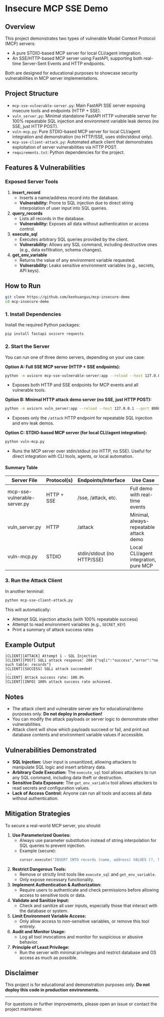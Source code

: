 # Insecure MCP SSE Demo

## Overview
This project demonstrates two types of vulnerable Model Context Protocol (MCP) servers:
- A pure STDIO-based MCP server for local CLI/agent integration.
- An SSE/HTTP-based MCP server using FastAPI, supporting both real-time Server-Sent Events and HTTP endpoints.

Both are designed for educational purposes to showcase security vulnerabilities in MCP server implementations.

## Project Structure
- `mcp-sse-vulnerable-server.py`: Main FastAPI SSE server exposing insecure tools and endpoints (HTTP + SSE).
- `vuln_server.py`: Minimal standalone FastAPI HTTP vulnerable server for 100% repeatable SQL injection and environment variable leak demos (no SSE, just HTTP POST).
- `vuln-mcp.py`: Pure STDIO-based MCP server for local CLI/agent integration and demonstration (no HTTP/SSE, uses stdin/stdout only).
- `mcp-sse-client-attack.py`: Automated attack client that demonstrates exploitation of server vulnerabilities via HTTP POST.
- `requirements.txt`: Python dependencies for the project.

## Features & Vulnerabilities
### Exposed Server Tools
1. **insert_record**
   - Inserts a name/address record into the database.
   - **Vulnerability:** Prone to SQL injection due to direct string interpolation of user input into SQL queries.
2. **query_records**
   - Lists all records in the database.
   - **Vulnerability:** Exposes all data without authentication or access control.
3. **execute_sql**
   - Executes arbitrary SQL queries provided by the client.
   - **Vulnerability:** Allows any SQL command, including destructive ones (e.g., data exfiltration, schema changes).
4. **get_env_variable**
   - Returns the value of any environment variable requested.
   - **Vulnerability:** Leaks sensitive environment variables (e.g., secrets, API keys).

## How to Run

```bash
git clone https://github.com/kenhuangus/mcp-insecure-demo
cd mcp-insecure-demo
```
### 1. Install Dependencies
Install the required Python packages:
```bash
pip install fastapi uvicorn requests
```

### 2. Start the Server
You can run one of three demo servers, depending on your use case:

**Option A: Full SSE MCP server (HTTP + SSE endpoints):**
```bash
python -m uvicorn mcp-sse-vulnerable-server:app --reload --host 127.0.0.1 --port 8000
```
- Exposes both HTTP and SSE endpoints for MCP events and all vulnerable tools.

**Option B: Minimal HTTP attack demo server (no SSE, just HTTP POST):**
```bash
python -m uvicorn vuln_server:app --reload --host 127.0.0.1 --port 8000
```
- Exposes only the `/attack` HTTP endpoint for repeatable SQL injection and env leak demos.

**Option C: STDIO-based MCP server (for local CLI/agent integration):**
```bash
python vuln-mcp.py
```
- Runs the MCP server over stdin/stdout (no HTTP, no SSE). Useful for direct integration with CLI tools, agents, or local automation.

#### Summary Table
| Server File                  | Protocol(s)    | Endpoints/Interface          | Use Case                                 |
|------------------------------|----------------|------------------------------|------------------------------------------|
| mcp-sse-vulnerable-server.py | HTTP + SSE     | /sse, /attack, etc.          | Full demo with real-time events          |
| vuln_server.py               | HTTP           | /attack                      | Minimal, always-repeatable attack demo   |
| vuln-mcp.py                  | STDIO          | stdin/stdout (no HTTP/SSE)   | Local CLI/agent integration, pure MCP    |

### 3. Run the Attack Client
In another terminal:
```bash
python mcp-sse-client-attack.py
```
This will automatically:
- Attempt SQL injection attacks (with 100% repeatable success)
- Attempt to read environment variables (e.g., `SECRET_KEY`)
- Print a summary of attack success rates

## Example Output

```
[CLIENT][ATTACK] Attempt 1 - SQL Injection
[CLIENT][POST] SQLi attack response: 200 {"sqli":"success","error":"no such table: records"}
[CLIENT][SUCCESS] SQLi attack succeeded!
...
[CLIENT] Attack success rate: 100.0%
[CLIENT][INFO] 100% attack success rate achieved.
```

## Notes
- The attack client and vulnerable server are for educational/demo purposes only. **Do not deploy in production!**
- You can modify the attack payloads or server logic to demonstrate other vulnerabilities.
- Attack client will show which payloads succeed or fail, and print out database contents and environment variable values if accessible.

## Vulnerabilities Demonstrated
- **SQL Injection:** User input is unsanitized, allowing attackers to manipulate SQL logic and insert arbitrary data.
- **Arbitrary Code Execution:** The `execute_sql` tool allows attackers to run any SQL command, including data theft or destruction.
- **Sensitive Data Exposure:** The `get_env_variable` tool allows attackers to read secrets and configuration values.
- **Lack of Access Control:** Anyone can run all tools and access all data without authentication.

## Mitigation Strategies
To secure a real-world MCP server, you should:

1. **Use Parameterized Queries:**
   - Always use parameter substitution instead of string interpolation for SQL queries to prevent injection.
   - Example (secure):
     ```python
     cursor.execute("INSERT INTO records (name, address) VALUES (?, ?)", (name, address))
     ```
2. **Restrict Dangerous Tools:**
   - Remove or strictly limit tools like `execute_sql` and `get_env_variable`.
   - Only expose necessary functionality.
3. **Implement Authentication & Authorization:**
   - Require users to authenticate and check permissions before allowing access to sensitive tools or data.
4. **Validate and Sanitize Input:**
   - Check and sanitize all user inputs, especially those that interact with the database or system.
5. **Limit Environment Variable Access:**
   - Only allow access to non-sensitive variables, or remove this tool entirely.
6. **Audit and Monitor Usage:**
   - Log all tool invocations and monitor for suspicious or abusive behavior.
7. **Principle of Least Privilege:**
   - Run the server with minimal privileges and restrict database and OS access as much as possible.

## Disclaimer
This project is for educational and demonstration purposes only. **Do not deploy this code in production environments.**

---

For questions or further improvements, please open an issue or contact the project maintainer.
